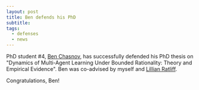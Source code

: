 ```yaml
---
layout: post
title: Ben defends his PhD
subtitle: 
tags:
  - defenses
  - news
---
```


PhD student #4, [Ben Chasnov](http://students.washington.edu/bchasnov), has successfully defended his PhD thesis on "Dynamics of Multi-Agent Learning Under Bounded Rationality: Theory and Empirical Evidence".  Ben was co-advised by myself and [Lillian Ratliff](http://faculty.uw.edu/ratliffl).

Congratulations, Ben!

